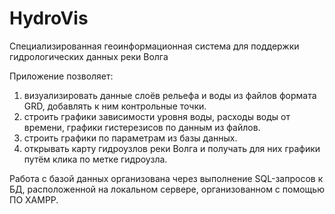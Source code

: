 # HydroVis
Специализированная геоинформационная система для поддержки гидрологических данных реки Волга

Приложение позволяет:
1. визуализировать данные слоёв рельефа и воды из файлов формата GRD, добавлять к ним контрольные точки.
2. строить графики зависимости уровня воды, расходы воды от времени, графики гистерезисов по данным из файлов.
3. строить графики по параметрам из базы данных.
4. открывать карту гидроузлов реки Волга и получать для них графики путём клика по метке гидроузла.

Работа с базой данных организована через выполнение SQL-запросов к БД, расположенной на локальном сервере, организованном с помощью ПО XAMPP.
